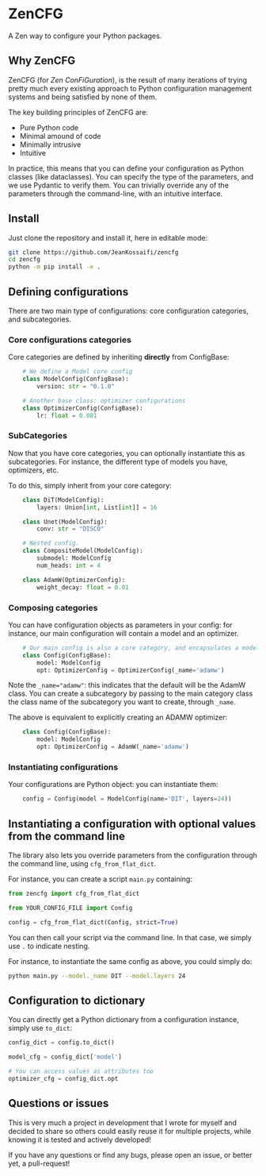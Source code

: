 # ZenCFG

A Zen way to configure your Python packages.

## Why ZenCFG

ZenCFG (for *Zen ConFiGuration*), is the result of many iterations of trying pretty much every existing approach to Python configuration management systems and being satisfied by none of them. 

The key building principles of ZenCFG are:
* Pure Python code
* Minimal amound of code
* Minimally intrusive
* Intuitive

In practice, this means that you can define your configuration as Python classes (like dataclasses). 
You can specify the type of the parameters, and we use Pydantic to verify them.
You can trivially override any of the parameters through the command-line, with an intuitive interface.

## Install

Just clone the repository and install it, here in editable mode:

```bash
git clone https://github.com/JeanKossaifi/zencfg
cd zencfg
python -m pip install -e .
```

## Defining configurations

There are two main type of configurations: core configuration categories, and subcategories.

### Core configurations categories

Core categories are defined by inheriting **directly** from ConfigBase:

```python
    # We define a Model core config
    class ModelConfig(ConfigBase):
        version: str = "0.1.0"

    # Another base class: optimizer configurations
    class OptimizerConfig(ConfigBase):
        lr: float = 0.001
```

### SubCategories

Now that you have core categories, you can optionally instantiate this as subcategories. 
For instance, the different type of models you have, optimizers, etc.

To do this, simply inherit from your core category:
```python
    class DiT(ModelConfig):
        layers: Union[int, List[int]] = 16

    class Unet(ModelConfig):
        conv: str = "DISCO"

    # Nested config.
    class CompositeModel(ModelConfig):
        submodel: ModelConfig
        num_heads: int = 4

    class AdamW(OptimizerConfig):
        weight_decay: float = 0.01
```

### Composing categories
You can have configuration objects as parameters in your config: 
for instance, our main configuration will contain a model and an optimizer.

```python
    # Our main config is also a core category, and encapsulates a model and an optimizer
    class Config(ConfigBase):
        model: ModelConfig
        opt: OptimizerConfig = OptimizerConfig(_name='adamw')
```

Note the `_name="adamw"`: this indicates that the default will be the AdamW class. 
You can create a subcategory by passing to the main category class the class name of the subcategory you want to create, 
through `_name`. 

The above is equivalent to explicitly creating an ADAMW optimizer:

```python
    class Config(ConfigBase):
        model: ModelConfig
        opt: OptimizerConfig = AdamW(_name='adamw')
```


### Instantiating configurations

Your configurations are Python object: you can instantiate them:

```python
    config = Config(model = ModelConfig(name='DIT', layers=24))
```

## Instantiating a configuration with optional values from the command line

The library also lets you override parameters from the configuration through the command line, 
using `cfg_from_flat_dict`.

For instance, you can create a script `main.py` containing:
```python
from zencfg import cfg_from_flat_dict

from YOUR_CONFIG_FILE import Config

config = cfg_from_flat_dict(Config, strict=True)
```

You can then call your script via the command line. 
In that case, we simply use `.` to indicate nesting.

For instance, to instantiate the same config as above, you could simply do:
```bash
python main.py --model._name DIT --model.layers 24
```

## Configuration to dictionary
You can directly get a Python dictionary from a configuration instance, simply use `to_dict`:

```python
config_dict = config.to_dict()

model_cfg = config_dict['model']

# You can access values as attributes too
optimizer_cfg = config_dict.opt
```

## Questions or issues
This is very much a project in development that I wrote for myself and decided to share so others could easily reuse it for multiple projects, while knowing it is tested and actively developed!

If you have any questions or find any bugs, please open an issue, or better yet, a pull-request!

